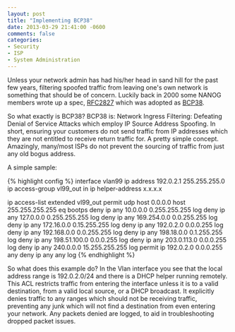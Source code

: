 ```yaml
---
layout: post
title: "Implementing BCP38"
date: 2013-03-29 21:41:00 -0600
comments: false
categories:
- Security
- ISP
- System Administration
---
```

Unless your network admin has had his/her head in sand hill for the past few years, filtering spoofed traffic from leaving one's own network is something that should be of concern. Luckily back in 2000 some NANOG members wrote up a spec, [RFC2827](http://tools.ietf.org/html/rfc2827.html) which was adopted as [BCP38](http://tools.ietf.org/html/bcp38).


So what exactly is BCP38? BCP38 is: Network Ingress Filtering: Defeating Denial of Service Attacks which employ IP Source Address Spoofing. In short, ensuring your customers do not send traffic from IP addresses which they are not entitled to receive return traffic for. A pretty simple concept. Amazingly, many/most ISPs do not prevent the sourcing of traffic from just any old bogus address.

A simple sample:

{% highlight config %}
interface vlan99
 ip address 192.0.2.1 255.255.255.0
 ip access-group vl99_out in
 ip helper-address x.x.x.x

ip access-list extended vl99_out
 permit udp host 0.0.0.0 host 255.255.255.255 eq bootps
 deny   ip any 10.0.0.0 0.255.255.255 log
 deny   ip any 127.0.0.0 0.255.255.255 log
 deny   ip any 169.254.0.0 0.0.255.255 log
 deny   ip any 172.16.0.0 0.15.255.255 log
 deny   ip any 192.0.2.0 0.0.0.255 log
 deny   ip any 192.168.0.0 0.0.255.255 log
 deny   ip any 198.18.0.0 0.1.255.255 log
 deny   ip any 198.51.100.0 0.0.0.255 log
 deny   ip any 203.0.113.0 0.0.0.255 log
 deny   ip any 240.0.0.0 15.255.255.255 log
 permit ip 192.0.2.0 0.0.0.255 any
 deny   ip any any log
{% endhighlight %}

So what does this example do? In the Vlan interface you see that the local address range is 192.0.2.0/24 and there is a DHCP helper running remotely. This ACL restricts traffic from entering the interface unless it is to a valid destination, from a valid local source, or a DHCP broadcast. It explicitly denies traffic to any ranges which should not be receiving traffic, preventing any junk which will not find a destination from even entering your network. Any packets denied are logged, to aid in troubleshooting dropped packet issues.


